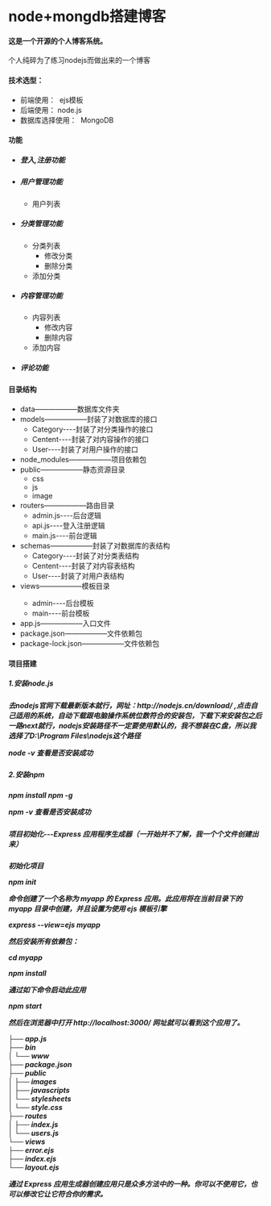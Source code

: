 # node+mongdb搭建博客
<h4>这是一个开源的个人博客系统。</h4>
<p>个人纯碎为了练习nodejs而做出来的一个博客</p>
<h4>技术选型：</h4>
<ul>
  <li>前端使用： &nbsp;ejs模板</li>
  <li>后端使用：&nbsp;node.js</li>
  <li>数据库选择使用： &nbsp;MongoDB</li>
</ul>
<h4>功能</h4>
<ul>
	<li>
	<h5>登入,注册功能</h5>
	</li>
  	<li>
	<h5>用户管理功能</h5>
	<ul>
  	     <li>用户列表</li>
	</ul>
 	</li>
 	<li>
	<h5>分类管理功能</h5>
	<ul>
  	     <li>分类列表
		 <ul>
  	           <li>修改分类</li>
	           <li>删除分类</li>
	         </ul>
	     </li>
	     <li>添加分类</li>
	</ul>
  	</li>
  	<li>
	<h5>内容管理功能</h5>
	<ul>
  	     <li>内容列表
		 <ul>
  	           <li>修改内容</li>
	           <li>删除内容</li>
	         </ul>
	     </li>
	     <li>添加内容</li>
	</ul>
  	</li>
  	<li>
	<h5>评论功能</h5>
	</li>
</ul>
<h4>目录结构</h4>
<ul>
 	<li>data——————数据库文件夹</li>
  	<li> models——————封装了对数据库的接口
		<ul>
			<li>Category----封装了对分类操作的接口</li>
			<li>Centent----封装了对内容操作的接口</li>
			<li>User----封装了对用户操作的接口</li>
		</ul>
	</li> 
	<li>node_modules——————项目依赖包</li>
  	<li>public——————静态资源目录
		<ul>
			<li>css</li>
			<li>js</li>
			<li>image</li>
		</ul>
	</li> 
	<li>routers——————路由目录
		<ul>
			<li>admin.js----后台逻辑</li>
			<li>api.js----登入注册逻辑</li>
			<li>main.js----前台逻辑</li>
		</ul>
	</li>
  	<li>schemas——————封装了对数据库的表结构
		<ul>
			<li>Category----封装了对分类表结构</li>
			<li>Centent----封装了对内容表结构</li>
			<li>User----封装了对用户表结构</li>
		</ul>
	</li> 
	<li>views——————模板目录</li>
		<ul>
			<li>admin----后台模板</li>
			<li>main----前台模板</li>
		</ul>
  	<li> app.js——————入口文件</li>
	<li> package.json——————文件依赖包</li>
  	<li> package-lock.json——————文件依赖包</li>
</ul>
<h4>项目搭建</h4>
	<h5>1.安装node.js<h5>
		<p>去nodejs官网下载最新版本就行，网址：http://nodejs.cn/download/ ,点击自己适用的系统，自动下载跟电脑操作系统位数符合的安装包，下载下来安装包之后一路next就行，nodejs安装路径不一定要使用默认的，我不想装在C盘，所以我选择了D:\Program Files\nodejs这个路径				</p>
		<p>node -v 查看是否安装成功</p>
	<h5>2.安装npm<h5>
		<p>npm install npm -g</p>
		<p>npm -v 查看是否安装成功</p>
	<h5>项目初始化---Express 应用程序生成器（一开始并不了解，我一个个文件创建出来）<h5>
		<p>初始化项目</p>
		<p>npm init</p>
		<p>命令创建了一个名称为 myapp 的 Express 应用。此应用将在当前目录下的 myapp 目录中创建，并且设置为使用 ejs 模板引擎</p>
		<p>express --view=ejs myapp</p>
		<p>然后安装所有依赖包：</p>
		<p>cd myapp</p>
		<p>npm install</p>
		<p>通过如下命令启动此应用</p>
		<p>npm start</p>
		<p>然后在浏览器中打开 http://localhost:3000/ 网址就可以看到这个应用了。</p>
		<p>
			├── app.js<br>
			├── bin<br>
			│   └── www<br>
			├── package.json<br>
			├── public<br>
			│   ├── images<br>
			│   ├── javascripts<br>
			│   └── stylesheets<br>
			│       └── style.css<br>
			├── routes<br>
			│   ├── index.js<br>
			│   └── users.js<br>
			└── views<br>
    			├── error.ejs<br>
    			├── index.ejs<br>
    			└── layout.ejs</li><br>
		</p>
		<p>通过 Express 应用生成器创建应用只是众多方法中的一种。你可以不使用它，也可以修改它让它符合你的需求。</p>
	<h5><h5>
	<h5><h5>









